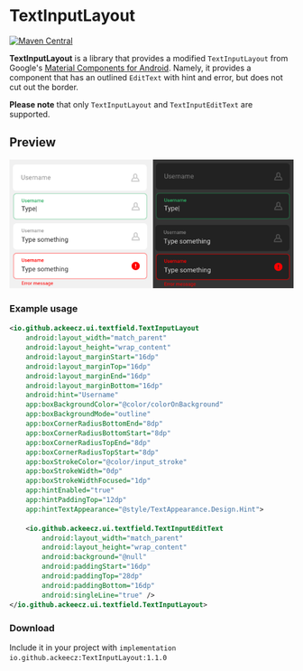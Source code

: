 # TextInputLayout

[ ![Maven Central](https://maven-badges.herokuapp.com/maven-central/io.github.ackeecz/TextInputLayout/badge.svg)](https://maven-badges.herokuapp.com/maven-central/io.github.ackeecz/TextInputLayout)

**TextInputLayout** is a library that provides a modified `TextInputLayout`
from Google's [Material Components for Android](
https://github.com/material-components/material-components-android).
Namely, it provides a component that has an outlined `EditText` with
hint and error, but does not cut out the border.

**Please note** that only `TextInputLayout` and `TextInputEditText` are
supported.

## Preview

![sample](./assets/sample.png)

### Example usage

```XML
<io.github.ackeecz.ui.textfield.TextInputLayout
    android:layout_width="match_parent"
    android:layout_height="wrap_content"
    android:layout_marginStart="16dp"
    android:layout_marginTop="16dp"
    android:layout_marginEnd="16dp"
    android:layout_marginBottom="16dp"
    android:hint="Username"
    app:boxBackgroundColor="@color/colorOnBackground"
    app:boxBackgroundMode="outline"
    app:boxCornerRadiusBottomEnd="8dp"
    app:boxCornerRadiusBottomStart="8dp"
    app:boxCornerRadiusTopEnd="8dp"
    app:boxCornerRadiusTopStart="8dp"
    app:boxStrokeColor="@color/input_stroke"
    app:boxStrokeWidth="0dp"
    app:boxStrokeWidthFocused="1dp"
    app:hintEnabled="true"
    app:hintPaddingTop="12dp"
    app:hintTextAppearance="@style/TextAppearance.Design.Hint">

    <io.github.ackeecz.ui.textfield.TextInputEditText
        android:layout_width="match_parent"
        android:layout_height="wrap_content"
        android:background="@null"
        android:paddingStart="16dp"
        android:paddingTop="28dp"
        android:paddingBottom="16dp"
        android:singleLine="true" />
</io.github.ackeecz.ui.textfield.TextInputLayout>
```

### Download
Include it in your project with  `implementation io.github.ackeecz:TextInputLayout:1.1.0`
